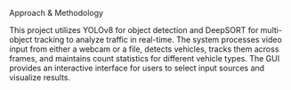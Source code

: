 Approach & Methodology 

This project utilizes YOLOv8 for object detection and DeepSORT for multi-object tracking to analyze traffic in real-time. The system processes video input from either a webcam or a file, detects vehicles, tracks them across frames, and maintains count statistics for different vehicle types. The GUI provides an interactive interface for users to select input sources and visualize results.
